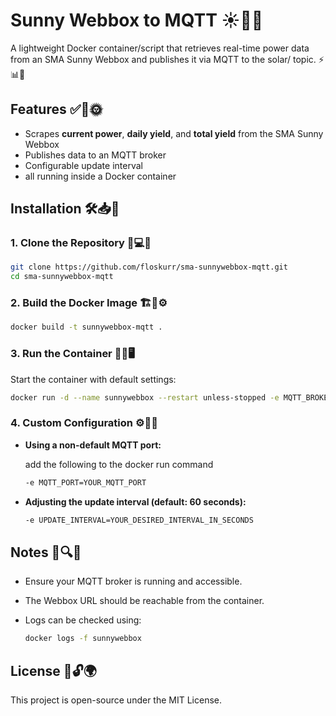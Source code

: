 # Sunny Webbox to MQTT ☀️📡🔗

A lightweight Docker container/script that retrieves real-time power data from an SMA Sunny Webbox and publishes it via MQTT to the solar/ topic. ⚡📊🚀

## Features ✅📡🌞

- Scrapes **current power**, **daily yield**, and **total yield** from the SMA Sunny Webbox
- Publishes data to an MQTT broker
- Configurable update interval
- all running inside a Docker container

## Installation 🛠️📥🐳

### 1. Clone the Repository 📂💻🔧

```bash
git clone https://github.com/floskurr/sma-sunnywebbox-mqtt.git
cd sma-sunnywebbox-mqtt
```

### 2. Build the Docker Image 🏗️🐳⚙️

```bash
docker build -t sunnywebbox-mqtt .
```

### 3. Run the Container 🚀📡🖥️

Start the container with default settings:

```bash
docker run -d --name sunnywebbox --restart unless-stopped -e MQTT_BROKER="THE_URL_OF_YOUR_MQTT_BROKER" -e WEBBOX_URL="THE_IP_OF_YOUR_SUNNY_WEBBOX" sunnywebbox-mqtt
```

### 4. Custom Configuration ⚙️📡🔧

- **Using a non-default MQTT port:**

    add the following to the docker run command

    ```bash
    -e MQTT_PORT=YOUR_MQTT_PORT
    ```

- **Adjusting the update interval (default: 60 seconds):**

    ```bash
    -e UPDATE_INTERVAL=YOUR_DESIRED_INTERVAL_IN_SECONDS
    ```

## Notes 📌🔍📢

- Ensure your MQTT broker is running and accessible.
- The Webbox URL should be reachable from the container.
- Logs can be checked using:

    ```bash
    docker logs -f sunnywebbox
    ```

## License 📜🔓🌍

This project is open-source under the MIT License.
